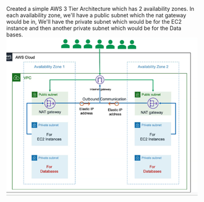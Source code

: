Created a simple  AWS 3 Tier Architecture which has 2 availability zones.
In each availability zone, we'll have a public subnet which the nat gateway would be in, We'll have the private subnet which would be for the EC2 instance and then another private subnet which would be for the Data bases.
![alt text](image.png)